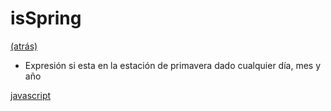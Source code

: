 #  isSpring

[(atrás)](./README.md)

* Expresión si esta en la estación de primavera dado cualquier día, mes y año

[javascript](https://github.com/USantaTecla-date/javascript/blob/master/expresiones/Spring/Spring.js)

